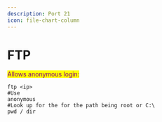 ```yaml
---
description: Port 21
icon: file-chart-column
---
```


# FTP

<mark style="color:purple;">Allows anonymous login:</mark>

```
ftp <ip>
#Use
anonymous
#Look up for the for the path being root or C:\
pwd / dir
```
